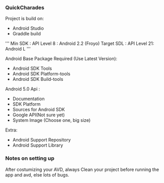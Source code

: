 ### QuickCharades


Project is build on:
- Android Studio
- Graddle build


'''
Min SDK    : API Level 8 : Android 2.2 (Froyo)
Target SDL : API Level 21: Android L
'''

Android Base Package Required (Use Latest Version):
- Android SDK Tools
- Android SDK Platform-tools
- Android SDK Build-tools

Android 5.0 Api :
- Documentation
- SDK Platform
- Sources for Android SDK
- Google API(Not sure yet)
- System Image (Choose one, big size)

Extra:
- Android Support Repository
- Android Support Library

### Notes on setting up
After costumizing your AVD, always Clean your project before running the app and avd, else lots of bugs.
